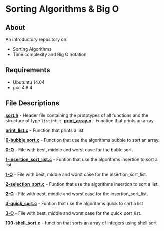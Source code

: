 # Sorting Algorithms & Big O
## About
An introductory repository on:
- Sorting Algorithms
- Time complexity and Big O notation
## Requirements
- Ubutuntu 14.04
- gcc 4.8.4
## File Descriptions
**[sort.h](sort.h)** - Header file containing the prototypes of all functions and the structure of type `listint_t`.
**[print_array.c](print_array.c)** - Function that prints an array.

**[print_list.c](print_list.c)** - Function that prints a list.

**[0-bubble.sort.c](0-bubble_sort.c)** - Function that use the algorithms bubble to sort an array.

**[0-O](0-O)** - File with best, middle and worst case for the buble sort.

**[1-insertion_sort_list.c](1-insertion_sort_list.c)** - Funtion that use the algorithms insertion to sort a list.

**[1-O](1-O)** - File with best, middle and worst case for the insertion_sort_list.

**[2-selection_sort.c](2-selection_sort.c)** - Funtion that use the algorithms insertion to sort a list.

**[2-O](2-O)** - File with best, middle and worst case for the insertion_sort_list.

**[3-quick_sort.c](3-quick_sort.c)** - Funtion that use the algorithms quick to sort a list

**[3-O](3-O)** - File with best, middle and worst case for the quick_sort_list.

**[100-shell_sort.c](100-shell_sort.c)** - function that sorts an array of integers using shell sort
